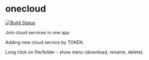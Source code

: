 # onecloud

[![Build Status](https://travis-ci.org/tsowa48/onecloud.svg?branch=master)](https://travis-ci.org/tsowa48/onecloud)

Join cloud services in one app

Adding new cloud service by TOKEN.

Long click on file/folder - show menu (download, rename, delete).
